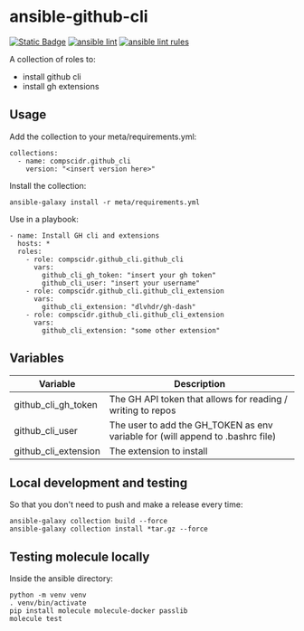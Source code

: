 # ansible-github-cli
[![Static Badge](https://img.shields.io/badge/Ansible_galaxy-Download-blue)](https://galaxy.ansible.com/ui/repo/published/compscidr/github_cli/)
[![ansible lint](https://github.com/compscidr/ansible-github-cli/actions/workflows/check.yml/badge.svg)](https://github.com/compscidr/ansible-github-cli/actions/workflows/check.yml)
[![ansible lint rules](https://img.shields.io/badge/Ansible--lint-rules%20table-blue.svg)](https://ansible.readthedocs.io/projects/lint/rules/)

A collection of roles to:
- install github cli
- install gh extensions

## Usage
Add the collection to your meta/requirements.yml:
```
collections:
  - name: compscidr.github_cli
    version: "<insert version here>"
```

Install the collection:
```
ansible-galaxy install -r meta/requirements.yml
```

Use in a playbook:
```
- name: Install GH cli and extensions
  hosts: *
  roles:
    - role: compscidr.github_cli.github_cli
      vars:
        github_cli_gh_token: "insert your gh token"
        github_cli_user: "insert your username"
    - role: compscidr.github_cli.github_cli_extension
      vars:
        github_cli_extension: "dlvhdr/gh-dash"
    - role: compscidr.github_cli.github_cli_extension
      vars:
        github_cli_extension: "some other extension"
```

## Variables
Variable                                | Description
--------------------------------------- | ------------------------------------------------------------------------------------------------------------------------------------------------------------------------------------------------------
github_cli_gh_token                     | The GH API token that allows for reading / writing to repos
github_cli_user                         | The user to add the GH_TOKEN as env variable for (will append to .bashrc file)
github_cli_extension                    | The extension to install

## Local development and testing
So that you don't need to push and make a release every time:
```
ansible-galaxy collection build --force
ansible-galaxy collection install *tar.gz --force
```

## Testing molecule locally
Inside the ansible directory:
```
python -m venv venv
. venv/bin/activate
pip install molecule molecule-docker passlib
molecule test
```

